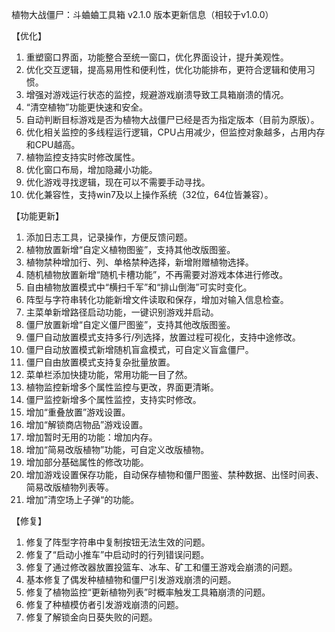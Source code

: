 植物大战僵尸：斗蛐蛐工具箱 v2.1.0
版本更新信息（相较于v1.0.0）

【优化】
1. 重塑窗口界面，功能整合至统一窗口，优化界面设计，提升美观性。
2. 优化交互逻辑，提高易用性和便利性，优化功能排布，更符合逻辑和使用习惯。
3. 增强对游戏运行状态的监控，规避游戏崩溃导致工具箱崩溃的情况。
4. “清空植物”功能更快速和安全。
5. 自动判断目标游戏是否为植物大战僵尸已经是否为指定版本（目前为原版）。
6. 优化相关监控的多线程运行逻辑，CPU占用减少，但监控对象越多，占用内存和CPU越高。
7. 植物监控支持实时修改属性。
8. 优化窗口布局，增加隐藏小功能。
9. 优化游戏寻找逻辑，现在可以不需要手动寻找。
10. 优化兼容性，支持win7及以上操作系统（32位，64位皆兼容）。

【功能更新】
1. 添加日志工具，记录操作，方便反馈问题。
2. 植物放置新增“自定义植物图鉴”，支持其他改版图鉴。
3. 植物禁种增加行、列、单格禁种选择，新增附赠植物选择。
4. 随机植物放置新增“随机卡槽功能”，不再需要对游戏本体进行修改。
5. 自由植物放置模式中“横扫千军”和“排山倒海”可实时变化。
6. 阵型与字符串转化功能新增文件读取和保存，增加对输入信息检查。
7. 主菜单新增路径启动功能，一键识别游戏并启动。
8. 僵尸放置新增“自定义僵尸图鉴”，支持其他改版图鉴。
9. 僵尸自动放置模式支持多行/列选择，放置过程可视化，支持中途修改。
10. 僵尸自动放置模式新增随机盲盒模式，可自定义盲盒僵尸。
11. 僵尸自由放置模式支持复杂批量放置。
12. 菜单栏添加快捷功能，常用功能一目了然。
13. 植物监控新增多个属性监控与更改，界面更清晰。
14. 僵尸监控新增多个属性监控，支持实时修改。
15. 增加“重叠放置”游戏设置。
16. 增加“解锁商店物品”游戏设置。
17. 增加暂时无用的功能：增加内存。
18. 增加“简易改版植物”功能，可自定义改版植物。
19. 增加部分基础属性的修改功能。
20. 增加游戏设置保存功能，自动保存植物和僵尸图鉴、禁种数据、出怪时间表、简易改版植物列表等。
21. 增加”清空场上子弹“的功能。

【修复】
1. 修复了阵型字符串中复制按钮无法生效的问题。
2. 修复了“启动小推车”中启动时的行列错误问题。
3. 修复了通过修改器放置投篮车、冰车、矿工和僵王游戏会崩溃的问题。
4. 基本修复了偶发种植植物和僵尸引发游戏崩溃的问题。
5. 修复了植物监控“更新植物列表”时概率触发工具箱崩溃的问题。
6. 修复了种植模仿者引发游戏崩溃的问题。
7. 修复了解锁金向日葵失败的问题。
